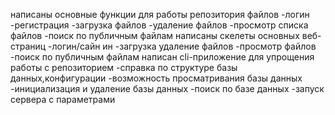 написаны основные функции для работы репозитория файлов
  -логин
  -регистрация
  -загрузка файлов
  -удаление файлов
  -просмотр списка файлов
  -поиск по публичным файлам
написаны скелеты основных веб-страниц
  -логин/сайн ин
  -загрузка удаление файлов
  -просмотр файлов
  -поиск по публичным файлам
написан cli-приложение для упрощения работы с репозиторием
  -справка по структуре базы данных,конфигурации
  -возможность просматривания базы данных
  -инициализация и удаление базы данных
  -поиск по базе данных
  -запуск сервера с параметрами

